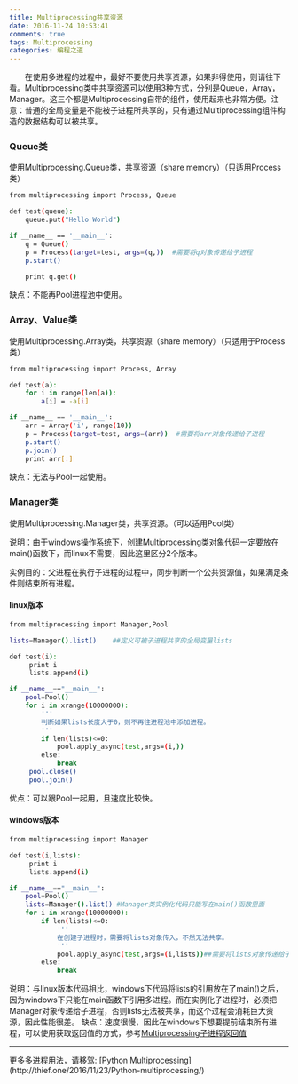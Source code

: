 ```yaml
---
title: Multiprocessing共享资源
date: 2016-11-24 10:53:41
comments: true
tags: Multiprocessing
categories: 编程之道
---
```

　　在使用多进程的过程中，最好不要使用共享资源，如果非得使用，则请往下看。Multiprocessing类中共享资源可以使用3种方式，分别是Queue，Array，Manager。这三个都是Multiprocessing自带的组件，使用起来也非常方便。注意：普通的全局变量是不能被子进程所共享的，只有通过Multiprocessing组件构造的数据结构可以被共享。

### Queue类

使用Multiprocessing.Queue类，共享资源（share memory）（只适用Process类）

```bash
from multiprocessing import Process, Queue  

def test(queue):  
    queue.put("Hello World")  

if __name__ == '__main__':
    q = Queue()  
    p = Process(target=test, args=(q,))  #需要将q对象传递给子进程
    p.start()

    print q.get()  
```
缺点：不能再Pool进程池中使用。

### Array、Value类

使用Multiprocessing.Array类，共享资源（share memory）（只适用于Process类）

```bash
from multiprocessing import Process, Array

def test(a):
    for i in range(len(a)):
        a[i] = -a[i]

if __name__ == '__main__':
    arr = Array('i', range(10))
    p = Process(target=test, args=(arr))  #需要将arr对象传递给子进程
    p.start()
    p.join()
    print arr[:]

```
缺点：无法与Pool一起使用。

### Manager类

使用Multiprocessing.Manager类，共享资源。（可以适用Pool类）

说明：由于windows操作系统下，创建Multiprocessing类对象代码一定要放在main()函数下，而linux不需要，因此这里区分2个版本。

实例目的：父进程在执行子进程的过程中，同步判断一个公共资源值，如果满足条件则结束所有进程。

#### linux版本
```bash
from multiprocessing import Manager,Pool

lists=Manager().list()    ##定义可被子进程共享的全局变量lists

def test(i):
     print i
     lists.append(i)

if __name__=="__main__":
    pool=Pool()
    for i in xrange(10000000):
    	'''
    	判断如果lists长度大于0，则不再往进程池中添加进程。
    	'''
        if len(lists)<=0:
            pool.apply_async(test,args=(i,))
        else:
            break
     pool.close()
     pool.join()
```
优点：可以跟Pool一起用，且速度比较快。


#### windows版本

```bash
from multiprocessing import Manager

def test(i,lists):
     print i
     lists.append(i)

if __name__=="__main__":
    pool=Pool()
    lists=Manager().list() #Manager类实例化代码只能写在main()函数里面
    for i in xrange(10000000):
        if len(lists)<=0:
        	'''
        	在创建子进程时，需要将lists对象传入，不然无法共享。
        	'''
            pool.apply_async(test,args=(i,lists))##需要将lists对象传递给子进程，这里比较耗资源，原因可能是因为Manager类是基于通信的。
        else:
            break
```
说明：与linux版本代码相比，windows下代码将lists的引用放在了main()之后，因为windows下只能在main函数下引用多进程。而在实例化子进程时，必须把Manager对象传递给子进程，否则lists无法被共享，而这个过程会消耗巨大资源，因此性能很差。
缺点：速度很慢，因此在windows下想要提前结束所有进程，可以使用获取返回值的方式，参考[Multiprocessing子进程返回值](http://thief.one/2016/11/24/Multiprocessing子进程返回值)


<hr>
更多多进程用法，请移驾:	[Python Multiprocessing](http://thief.one/2016/11/23/Python-multiprocessing/)